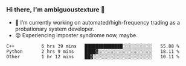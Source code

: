 ### Hi there, I'm ambiguoustexture 👋

<!--
**ambiguoustexture/ambiguoustexture** is a ✨ _special_ ✨ repository because its `README.md` (this file) appears on your GitHub profile.

Here are some ideas to get you started:
-->
- 🔭 I’m currently working on automated/high-frequency trading as a probationary system developer.
- :worried: Experiencing imposter syndrome now, maybe.

<!--START_SECTION:waka-->

```text
C++          6 hrs 39 mins   ██████████████░░░░░░░░░░░   55.88 %
Python       2 hrs 9 mins    ████▓░░░░░░░░░░░░░░░░░░░░   18.11 %
Other        1 hr 12 mins    ██▓░░░░░░░░░░░░░░░░░░░░░░   10.11 %
```

<!--END_SECTION:waka-->
